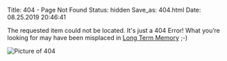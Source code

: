 Title: 404 - Page Not Found
Status: hidden
Save_as: 404.html
Date: 08.25.2019 20:46:41

The requested item could not be located. It's just a 404 Error! 
What you’re looking for may have been misplaced in [Long Term Memory](https://www.pixar.com/z) ;-)

<img src="images/2-404-island.jpg" alt="Picture of 404" style="float:center" />
